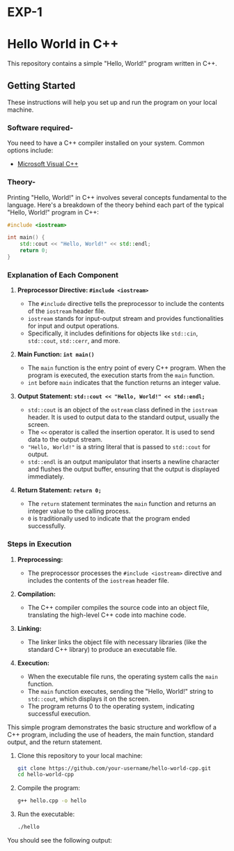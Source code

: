 # EXP-1
# Hello World in C++

This repository contains a simple "Hello, World!" program written in C++.

## Getting Started

These instructions will help you set up and run the program on your local machine.

### Software required-

You need to have a C++ compiler installed on your system. Common options include:

- [Microsoft Visual C++](https://visualstudio.microsoft.com/vs/features/cplusplus/)

### Theory-
Printing "Hello, World!" in C++ involves several concepts fundamental to the language. Here's a breakdown of the theory behind each part of the typical "Hello, World!" program in C++:

```cpp
#include <iostream>

int main() {
    std::cout << "Hello, World!" << std::endl;
    return 0;
}
```

### Explanation of Each Component

1. **Preprocessor Directive: `#include <iostream>`**
   - The `#include` directive tells the preprocessor to include the contents of the `iostream` header file.
   - `iostream` stands for input-output stream and provides functionalities for input and output operations.
   - Specifically, it includes definitions for objects like `std::cin`, `std::cout`, `std::cerr`, and more.

2. **Main Function: `int main()`**
   - The `main` function is the entry point of every C++ program. When the program is executed, the execution starts from the `main` function.
   - `int` before `main` indicates that the function returns an integer value.

3. **Output Statement: `std::cout << "Hello, World!" << std::endl;`**
   - `std::cout` is an object of the `ostream` class defined in the `iostream` header. It is used to output data to the standard output, usually the screen.
   - The `<<` operator is called the insertion operator. It is used to send data to the output stream.
   - `"Hello, World!"` is a string literal that is passed to `std::cout` for output.
   - `std::endl` is an output manipulator that inserts a newline character and flushes the output buffer, ensuring that the output is displayed immediately.

4. **Return Statement: `return 0;`**
   - The `return` statement terminates the `main` function and returns an integer value to the calling process.
   - `0` is traditionally used to indicate that the program ended successfully.

### Steps in Execution

1. **Preprocessing:**
   - The preprocessor processes the `#include <iostream>` directive and includes the contents of the `iostream` header file.

2. **Compilation:**
   - The C++ compiler compiles the source code into an object file, translating the high-level C++ code into machine code.

3. **Linking:**
   - The linker links the object file with necessary libraries (like the standard C++ library) to produce an executable file.

4. **Execution:**
   - When the executable file runs, the operating system calls the `main` function.
   - The `main` function executes, sending the "Hello, World!" string to `std::cout`, which displays it on the screen.
   - The program returns 0 to the operating system, indicating successful execution.

This simple program demonstrates the basic structure and workflow of a C++ program, including the use of headers, the main function, standard output, and the return statement.

1. Clone this repository to your local machine:
    ```sh
    git clone https://github.com/your-username/hello-world-cpp.git
    cd hello-world-cpp
    ```

2. Compile the program:
    ```sh
    g++ hello.cpp -o hello
    ```

3. Run the executable:
    ```sh
    ./hello
    ```

You should see the following output:
